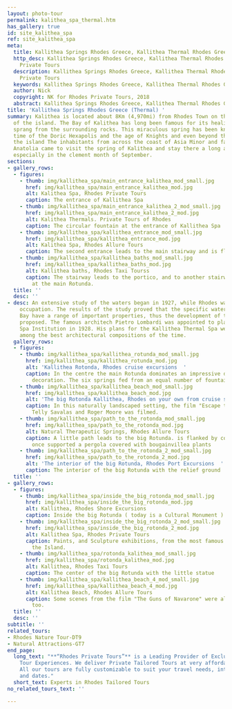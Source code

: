 ```yaml
---
layout: photo-tour
permalink: kalithea_spa_thermal.htm
has_gallery: true
id: site_kalithea_spa
ref: site_kalithea_spa
meta:
  title: Kallithea Springs Rhodes Greece, Kallithea Thermal Rhodes Greece
  http_desc: Kallithea Springs Rhodes Greece, Kallithea Thermal Rhodes Greece, Rhodes
    Private Tours
  description: Kallithea Springs Rhodes Greece, Kallithea Thermal Rhodes Greece, Rhodes
    Private Tours
  keywords: Kallithea Springs Rhodes Greece, Kallithea Thermal Rhodes Greece
  author: Nick
  copyright: NK for Rhodes Private Tours, 2018
  abstract: Kallithea Springs Rhodes Greece, Kallithea Thermal Rhodes Greece
title: 'Kallithea Springs Rhodes Greece (Thermal) '
summary: Kalithea is located about 8Km (4,970mi) from Rhodes Town on the east coast
  of the island. The Bay of Kalithea has long been famous for its healing waters that
  sprang from the surrounding rocks. This miraculous spring has been known since the
  time of the Doric Hexapolis and the age of Knights and even beyond the limits of
  the island The inhabitants from across the coast of Asia Minor and father deep in
  Anatolia came to visit the spring of Kalithea and stay there a long as it was necessary,
  especially in the clement month of September.
sections:
- gallery_rows:
  - figures:
    - thumb: img/kallithea_spa/main_entrance_kalithea_mod_small.jpg
      href: img/kallithea_spa/main_entrance_kalithea_mod.jpg
      alt: Kalithea Spa, Rhodes Private Tours
      caption: The entrance of Kallithea Spa
    - thumb: img/kallithea_spa/main_entrance_kalithea_2_mod_small.jpg
      href: img/kallithea_spa/main_entrance_kalithea_2_mod.jpg
      alt: Kalithea Thermals. Private Tours of Rhodes
      caption: The circular fountain at the entrance of Kallithea Spa
    - thumb: img/kallithea_spa/kallithea_entrance_mod_small.jpg
      href: img/kallithea_spa/kallithea_entrance_mod.jpg
      alt: Kalithea Spa, Rhodes Allure Tours
      caption: The second entrance leads to the main stairway and is flanked by columns
    - thumb: img/kallithea_spa/kallithea_baths_mod_small.jpg
      href: img/kallithea_spa/kallithea_baths_mod.jpg
      alt: Kallithea baths, Rhodes Taxi Tourss
      caption: The stairway leads to the portico, and to another stairway that ends
        at the main Rotunda.
  title: ''
  desc: ''
- desc: An extensive study of the waters began in 1927, while Rhodes was under Italian
    occupation. The results of the study proved that the specific waters at Kalithea
    Bay have a range of important properties, thus the development of the area was
    proposed. The famous architech Pietro Lombardi was appointed to plan the Thermal
    Spa Institution in 1928. His plans for the Kallithea Thermal Spa were considered
    among the best architectural compositions of the time.
  gallery_rows:
  - figures:
    - thumb: img/kallithea_spa/kallithea_rotunda_mod_small.jpg
      href: img/kallithea_spa/kallithea_rotunda_mod.jpg
      alt: 'Kallithea Rotonda, Rhodes cruise excursions  '
      caption: In the centre the main Rotunda dominates an impressive dome with intricate
        decoration. The six springs fed from an equal number of fountain heads.
    - thumb: img/kallithea_spa/kallithea_beach_mod_small.jpg
      href: img/kallithea_spa/kallithea_beach_mod.jpg
      alt: 'The big Rotonda Kallithea, Rhodes on your own from cruise ship '
      caption: In this naturally landscaped setting, the film "Escape to Athena" with
        Telly Savalas and Roger Moore was filmed.
    - thumb: img/kallithea_spa/path_to_the_rotonda_mod_small.jpg
      href: img/kallithea_spa/path_to_the_rotonda_mod.jpg
      alt: Natural Therapeutic Springs, Rhodes Allure Tours
      caption: A little path leads to the big Rotunda. is flanked by columns that
        once supported a pergola covered with bougainvillea plants
    - thumb: img/kallithea_spa/path_to_the_rotonda_2_mod_small.jpg
      href: img/kallithea_spa/path_to_the_rotonda_2_mod.jpg
      alt: 'The interior of the big Rotunda, Rhodes Port Excursions  '
      caption: The interior of the big Rotunda with the relief ground
  title: ''
- gallery_rows:
  - figures:
    - thumb: img/kallithea_spa/inside_the_big_rotonda_mod_small.jpg
      href: img/kallithea_spa/inside_the_big_rotonda_mod.jpg
      alt: Kallithea, Rhodes Shore Excursions
      caption: Inside the big Rotunda ( today is a Cultural Monument ).
    - thumb: img/kallithea_spa/inside_the_big_rotonda_2_mod_small.jpg
      href: img/kallithea_spa/inside_the_big_rotonda_2_mod.jpg
      alt: Kallithea Spa, Rhodes Private Tours
      caption: Paints, and Sculpture exhibitions, from the most famous Artists on
        the Island.
    - thumb: img/kallithea_spa/rotonda_kalithea_mod_small.jpg
      href: img/kallithea_spa/rotonda_kalithea_mod.jpg
      alt: Kallithea, Rhodes Taxi Tours
      caption: The center of the big Rotunda with the little statue
    - thumb: img/kallithea_spa/kallithea_beach_4_mod_small.jpg
      href: img/kallithea_spa/kallithea_beach_4_mod.jpg
      alt: Kallithea Beach, Rhodes Allure Tours
      caption: Some scenes from the film "The Guns of Navarone" were also filmed here
        too.
  title: ''
  desc: ''
subtitle: ''
related_tours:
- Rhodes Nature Tour-DT9
- Natural Attractions-GT7
end_page:
  long_text: "**“Rhodes Private Tours”** is a Leading Provider of Exclusive and Personalized
    Tour Experiences. We deliver Private Tailored Tours at very affordable rates.
    All our tours are fully customizable to suit your travel needs, interests, schedules,
    and dates."
  short_text: Experts in Rhodes Tailored Tours
no_related_tours_text: ''

---
```

